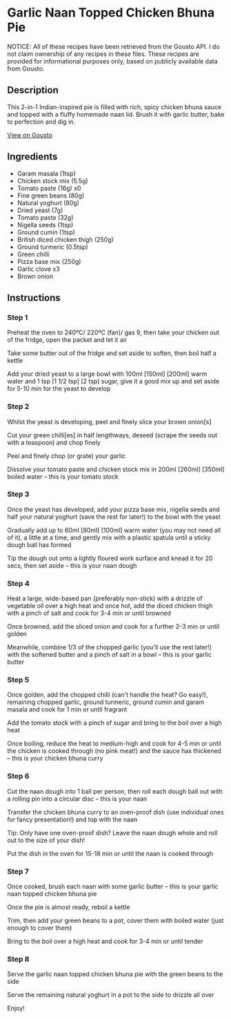 # Garlic Naan Topped Chicken Bhuna Pie

NOTICE: All of these recipes have been retrieved from the Gousto API. I do not claim ownership of any recipes in these files. These recipes are provided for informational purposes only, based on publicly available data from Gousto.

## Description

This 2-in-1 Indian-inspired pie is filled with rich, spicy chicken bhuna sauce and topped with a fluffy homemade naan lid. Brush it with garlic butter, bake to perfection and dig in.

[View on Gousto](https://www.gousto.co.uk/recipes/cookbook/garlic-naan-topped-chicken-bhuna-pie)

## Ingredients

- Garam masala (1tsp)
- Chicken stock mix (5.5g)
- Tomato paste (16g) x0
- Fine green beans (80g)
- Natural yoghurt (80g)
- Dried yeast (7g)
- Tomato paste (32g)
- Nigella seeds (1tsp)
- Ground cumin (1tsp)
- British diced chicken thigh (250g)
- Ground turmeric (0.5tsp)
- Green chilli
- Pizza base mix (250g)
- Garlic clove x3
- Brown onion

## Instructions


### Step 1

Preheat the oven to 240ºC/ 220ºC (fan)/ gas 9, then take your chicken out of the fridge, open the packet and let it air

Take some butter out of the fridge and set aside to soften, then boil half a kettle

Add your dried yeast to a large bowl with 100ml <span class="text-purple">[150ml]</span> <span class="text-danger">[200ml]</span> warm water and 1 tsp <span class="text-purple">[1 1/2 tsp]</span> <span class="text-danger">[2 tsp]</span> sugar, give it a good mix up and set aside for 5-10 min for the yeast to develop


### Step 2

Whilst the yeast is developing, peel and finely slice your brown onion[s]

Cut your green chilli[es] in half lengthways, deseed (scrape the seeds out with a teaspoon) and chop finely

Peel and finely chop (or grate) your garlic

Dissolve your tomato paste and chicken stock mix in 200ml <span class="text-purple">[260ml]</span> <span class="text-danger">[350ml]</span> boiled water – this is your tomato stock


### Step 3

Once the yeast has developed, add your pizza base mix, nigella seeds and half your natural yoghurt (save the rest for later!) to the bowl with the yeast

Gradually add up to 60ml <span class="text-purple">[80ml] </span><span class="text-danger">[100ml]</span> warm water (you may not need all of it), a little at a time, and gently mix with a plastic spatula until a sticky dough ball has formed

Tip the dough out onto a lightly floured work surface and knead it for 20 secs, then set aside – this is your naan dough


### Step 4

Heat a large, wide-based pan (preferably non-stick) with a drizzle of vegetable oil over a high heat and once hot, add the diced chicken thigh with a pinch of salt and cook for 3-4 min or until browned

Once browned, add the sliced onion and cook for a further 2-3 min or until golden

Meanwhile, combine 1/3 of the chopped garlic (you'll use the rest later!) with the softened butter and a pinch of salt in a bowl – this is your garlic butter


### Step 5

Once golden, add the chopped chilli (can't handle the heat? Go easy!), remaining chopped garlic, ground turmeric, ground cumin and garam masala and cook for 1 min or until fragrant

Add the tomato stock with a pinch of sugar and bring to the boil over a high heat

Once boiling, reduce the heat to medium-high and cook for 4-5 min or until the chicken is cooked through (no pink meat!) and the sauce has thickened – this is your chicken bhuna curry


### Step 6

Cut the naan dough into 1 ball per person, then roll each dough ball out with a rolling pin into a circular disc – this is your naan

Transfer the chicken bhuna curry to an oven-proof dish (use individual ones for fancy presentation!) and top with the naan

Tip: Only have one oven-proof dish? Leave the naan dough whole and roll out to the size of your dish!

Put the dish in the oven for 15-18 min or until the naan is cooked through


### Step 7

Once cooked, brush each naan with some garlic butter – this is your garlic naan topped chicken bhuna pie

Once the pie is almost ready, reboil a kettle

Trim, then add your green beans to a pot, cover them with boiled water (just enough to cover them)

Bring to the boil over a high heat and cook for 3-4 min or until tender

### Step 8

Serve the garlic naan topped chicken bhuna pie with the green beans to the side

Serve the remaining natural yoghurt in a pot to the side to drizzle all over

Enjoy!


